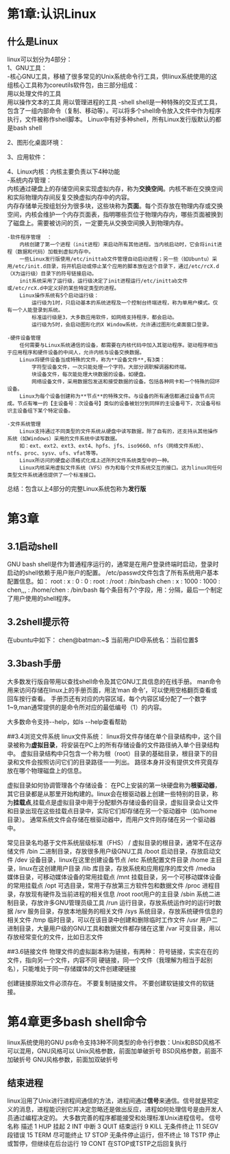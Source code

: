 # 第1章:认识Linux
## 什么是Linux
linux可以划分为4部分：  
1、GNU工具：  
	-核心GNU工具，移植了很多常见的Unix系统命令行工具，供linux系统使用的这组核心工具称为coreutils软件包，由三部分组成：  
		用以处理文件的工具  
		用以操作文本的工具
		用以管理进程的工具
	-shell
		shell是一种特殊的交互式工具，包含了一组内部命令（复制、移动等）。可以将多个shell命令放入文件中作为程序执行，文件被称作shell脚本。
		Linux中有好多种shell，所有Linux发行版默认的都是bash shell

2、图形化桌面环境：  

3、应用软件：  

4、Linux内核：内核主要负责以下4种功能  
	-系统内存管理：  
		内核通过硬盘上的存储空间来实现虚拟内存，称为**交换空间**。内核不断在交换空间和实际物理内存间反复交换虚拟内存中的内容。  
		内存存储单元按组划分为很多块，这些块称为**页面**。每个页存放在物理内存或交换空间，内核会维护一个内存页面表，指明哪些页位于物理内存内，哪些页面被换到了磁盘上。需要被访问的页，一定要先从交换空间换入到物理内存。  

	-软件程序管理  ：  
		内核创建了第一个进程（init进程）来启动所有其他进程。当内核启动时，它会将init进程（数据和代码）加载到虚拟内存中。  
		一些Linux发行版使用/etc/inittab文件管理自动启动进程；另一些（如Ubuntu）采用/etc/init.d目录，将开机启动或停止某个应用的脚本放在这个目录下，通过/etc/rcX.d（X为运行级）目录下的符号链接启动。  
		init系统采用了运行级，运行级决定了init进程运行/etc/inittab文件或/etc/rcX.d中定义好的某些特定类型的进程。  
		Linux操作系统有5个启动运行级：  
			运行级为1时，只启动基本的系统进程及一个控制台终端进程，称为单用户模式。仅有一个人能登录到系统。  
			标准运行级是3，大多数应用软件，如网络支持程序，都会启动。  
			运行级为5时，会启动图形化的X Window系统，允许通过图形化桌面窗口登录。  

	-硬件设备管理  
		任何需要与Linux系统通信的设备，都需要在内核代码中加入其驱动程序。驱动程序相当于应用程序和硬件设备的中间人，允许内核与设备交换数据。  
		Linux将硬件设备当成特殊的文件，称为**设备文件**,有3类：  
			字符型设备文件，一次只能处理一个字符。大部分调职解调器和终端。
			块设备文件，每次能处理大块数据的设备。如硬盘。
			网络设备文件，采用数据包发送和接受数据的设备。包括各种网卡和一个特殊的回环设备。
		Linux为每个设备创建称为**节点**的特殊文件。与设备的所有通信都通过设备节点完成。节点有唯一的【主设备号：次设备号】类似的设备被划分到同样的主设备号下，次设备号标识主设备组下某个特定设备。

	-文件系统管理  
		Linux支持通过不同类型的文件系统从硬盘中读写数据，除了自有的，还支持从其他操作系统（如Windows）采用的文件系统中读写数据。
		如：ext、ext2、ext3、ext4、hpfs、jfs、iso9660、nfs（网络文件系统）、ntfs、proc、sysv、ufs、vfat等等。
		Linux所访问的硬盘必须格式化成上述所列文件系统类型中的一种。
		Linux内核采用虚拟文件系统（VFS）作为和每个文件系统交互的接口。这为linux同任何类型文件系统通信提供了一个标准接口。

总结：包含以上4部分的完整Linux系统包称为**发行版**




# 第3章
## 3.1启动shell
GNU bash shell是作为普通程序运行的，通常是在用户登录终端时启动，登录时启动的shell依赖于用户账户的配置。
/etc/passwd文件包含了所有系统用户基本配置信息。如：
	root : x : 0 : 0 : root : /root : /bin/bash
	chen : x : 1000 : 1000 : chen,,, : /home/chen : /bin/bash
	每个条目有7个字段，用：分隔，最后一个制定了用户使用的shell程序。

## 3.2shell提示符
在ubuntu中如下：
	chen@batman:~$
	当前用户ID@系统名：当前位置$

## 3.3bash手册
大多数发行版自带用以查找shell命令及其它GNU工具信息的在线手册。
man命令用来访问存储在linux上的手册页面，用法‘man 命令’，可以使用空格翻页查看或回车按行查看。
手册页还有对应的内容区域，每个内容区域分配了一个数字1~9,man通常提供的是命令所对应的最低编号（1）的内容。

大多数命令支持--help，如ls --help查看帮助

##3.4浏览文件系统
linux文件系统：
linux将文件存储在单个目录结构中，这个目录被称为**虚拟目录**，将安装在PC上的所有存储设备的文件路径纳入单个目录结构中。
虚拟目录结构中只包含一个称为根（root）目录的基础目录，根目录下的目录和文件会按照访问它们的目录路径一一列出。
路径本身并没有提供文件究竟存放在哪个物理磁盘上的信息。

虚拟目录如何协调管理各个存储设备：
	在PC上安装的第一块硬盘称为**根驱动器**，其它目录都是从那里开始构建的。linux会在根驱动器上创建一些特别的目录，称为**挂载点**,挂载点是虚拟目录中用于分配额外存储设备的目录，虚拟目录会让文件和目录出现在这些挂载点目录中，实际它们却存储在另一个驱动器中（如/home目录）。
	通常系统文件会存储在根驱动器中，而用户文件则存储在另一个驱动器中。
	
常见目录名均基于文件系统层级标准（FHS）
/	虚拟目录的根目录，通常不在这存储文件
/bin	二进制目录，存放很多用户级GNU工具
/boot	启动目录，存放启动文件
/dev	设备目录，linux在这里创建设备节点
/etc	系统配置文件目录
/home	主目录，linux在这创建用户目录
/lib	库目录，存放系统和应用程序的库文件
/media	媒体目录，可移动媒体设备的常用挂载点
/mnt	挂载目录，另一个可移动媒体设备的常用挂载点
/opt	可选目录，常用于存放第三方软件包和数据文件
/proc	进程目录，存放现有硬件及当前进程的相关信息
/root	root用户的主目录
/sbin	系统二进制目录，存放许多GNU管理员级工具
/run	运行目录，存放系统运作时的运行时数据
/srv	服务目录，存放本地服务的相关文件
/sys	系统目录，存放系统硬件信息的相关文件
/tmp	临时目录，可以在该目录中创建和删除临时工作文件
/usr	用户二进制目录，大量用户级的GNU工具和数据文件都存储在这里
/var	可变目录，用以存放经常变化的文件，比如日志文件

##3.6链接文件
物理文件的虚拟副本称为链接，有两种：
	符号链接，实实在在的文件，指向另一个文件，内容不同
	硬链接，同一个文件（我理解为相当于起别名），只能堆处于同一存储媒体的文件创建硬链接

创建链接原始文件必须存在。
不要复制链接文件。
不要创建软链接文件的软链接。


# 第4章更多bash shell命令
linux系统使用的GNU ps命令支持3种不同类型的命令行参数：Unix和BSD风格不可以混用，GNU风格可以
Unix风格参数，前面加单破折号
BSD风格参数，前面不加破折号
GNU风格参数，前面加双破折号

## 结束进程
linux沿用了Unix进行进程间通信的方法，进程间通过**信号**来通信。信号就是预定义的消息，进程能识别它并决定忽略还是做出反应，进程如何处理信号是由开发人员通过编程决定的。
大多数完善的程序都能接受和处理标准Unix进程信号。
信号	名称	描述
1	HUP	挂起
2	INT	中断
3	QUIT	结束运行
9	KILL	无条件终止
11	SEGV	段错误
15	TERM	尽可能终止
17	STOP	无条件停止运行，但不终止
18	TSTP	停止或暂停，但继续在后台运行
19	CONT	在STOP或TSTP之后回复执行


































































































































